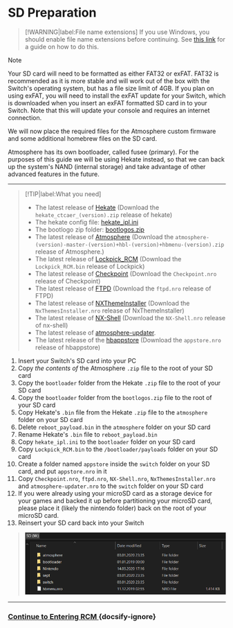 # SD Preparation

> [!WARNING|label:File name extensions]
>    If you use Windows, you should enable file name extensions before continuing. See [this link](../../extras/showing_file_extensions.md) for a guide on how to do this.

> [!NOTE]
> Your SD card will need to be formatted as either FAT32 or exFAT. FAT32 is recommended as it is more stable and will work out of the box with the Switch's operating system, but has a file size limit of 4GB. If you plan on using exFAT, you will need to install the exFAT update for your Switch, which is downloaded when you insert an exFAT formatted SD card in to your Switch. Note that this will update your console and requires an internet connection.

We will now place the required files for the Atmosphere custom firmware and some additional homebrew files on the SD card.

Atmosphere has its own bootloader, called fusee (primary). For the purposes of this guide we will be using Hekate instead, so that we can back up the system's NAND (internal storage) and take advantage of other advanced features in the future.

----

> [!TIP|label:What you need]
>    - The latest release of <a href="https://github.com/CTCaer/Hekate/releases/" target="_blank">Hekate</a> (Download the `hekate_ctcaer_(version).zip` release of hekate)
>    - The hekate config file: <a href="docs/files/sys/hekate_ipl.ini" download>hekate_ipl.ini</a>
>    - The bootlogo zip folder: <a href="docs/files/bootlogos.zip" download>bootlogos.zip</a>
>    - The latest release of <a href="https://github.com/Atmosphere-NX/Atmosphere/releases" target="_blank">Atmosphere</a> (Download the `atmosphere-(version)-master-(version)+hbl-(version)+hbmenu-(version).zip` release of Atmosphere.)
>    - The latest release of <a href="https://github.com/shchmue/Lockpick_RCM/releases" target="_blank">Lockpick_RCM</a> (Download the `Lockpick_RCM.bin` release of Lockpick)
>    - The latest release of <a href="https://github.com/FlagBrew/Checkpoint/releases" target="_blank">Checkpoint</a> (Download the `Checkpoint.nro` release of Checkpoint)
>    - The latest release of <a href="https://github.com/mtheall/ftpd/releases" target="_blank">FTPD</a> (Download the `ftpd.nro` release of FTPD)
>    - The latest release of <a href="https://github.com/exelix11/SwitchThemeInjector/releases" target="_blank">NXThemeInstaller</a> (Download the `NxThemesInstaller.nro` release of NxThemeInstaller)
>    - The latest release of <a href="https://github.com/joel16/NX-Shell/releases" target="_blank">NX-Shell</a> (Download the `NX-Shell.nro` release of nx-shell)
>    - The latest release of <a href="https://github.com/ITotalJustice/atmosphere-updater/releases" target="_blank">atmosphere-updater</a>.
>    - The latest release of the <a href="https://github.com/vgmoose/hb-appstore/releases" target="_blank">hbappstore</a> (Download the `appstore.nro` release of hbappstore)

1. Insert your Switch's SD card into your PC
2. Copy *the contents of* the Atmosphere `.zip` file to the root of your SD card
3. Copy the `bootloader` folder from the Hekate `.zip` file to the root of your SD card
4. Copy the `bootloader` folder from the `bootlogos.zip` file to the root of your SD card
5. Copy Hekate's `.bin` file from the Hekate `.zip` file to the `atmosphere` folder on your SD card
6. Delete `reboot_payload.bin` in the `atmosphere` folder on your SD card
7. Rename Hekate's `.bin` file to `reboot_payload.bin`
8. Copy `hekate_ipl.ini` to the `bootloader` folder on your SD card
9. Copy `Lockpick_RCM.bin` to the `/bootloader/payloads` folder on your SD card
10. Create a folder named `appstore` inside the `switch` folder on your SD card, and put `appstore.nro` in it
11. Copy `Checkpoint.nro`, `ftpd.nro`, `NX-Shell.nro`, `NxThemesInstaller.nro` and `atmosphere-updater.nro` to the `switch` folder on your SD card
12. If you were already using your microSD card as a storage device for your games and backed it up before partitioning your microSD card, please place it (likely the nintendo folder) back on the root of your microSD card.
13. Reinsert your SD card back into your Switch

> ![sdfilesimg](../img/sdfiles.png)

-----

### [Continue to Entering RCM <i class="fa fa-arrow-circle-right fa-lg"></i>](user_guide/sysnand/entering_rcm.md) {docsify-ignore}

